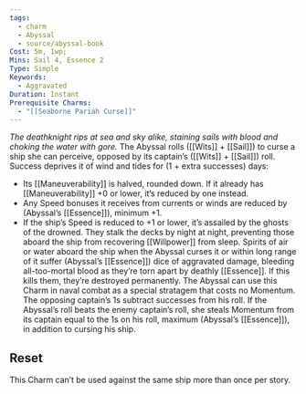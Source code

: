 ```yaml
---
tags:
  - charm
  - Abyssal
  - source/abyssal-book
Cost: 5m, 1wp; 
Mins: Sail 4, Essence 2
Type: Simple
Keywords:
  - Aggravated
Duration: Instant
Prerequisite Charms:
  - "[[Seaborne Pariah Curse]]"
---
```

*The deathknight rips at sea and sky alike, staining sails with blood and choking the water with gore.*
The Abyssal rolls ([[Wits]] + [[Sail]]) to curse a ship she can perceive, opposed by its captain’s ([[Wits]] + [[Sail]]) roll. Success deprives it of wind and tides for (1 + extra successes) days:
 - Its [[Maneuverability]] is halved, rounded down. If it already has [[Maneuverability]] +0 or lower, it’s reduced by one instead.
 - Any Speed bonuses it receives from currents or winds are reduced by (Abyssal’s [[Essence]]), minimum +1.
 - If the ship’s Speed is reduced to +1 or lower, it’s assailed by the ghosts of the drowned. They stalk the decks by night at night, preventing those aboard the ship from recovering [[Willpower]] from sleep.
Spirits of air or water aboard the ship when the Abyssal curses it or within long range of it suffer (Abyssal’s [[Essence]]) dice of aggravated damage, bleeding all-too-mortal blood as they’re torn apart by deathly [[Essence]]. If this kills them, they’re destroyed permanently.
The Abyssal can use this Charm in naval combat as a special stratagem that costs no Momentum. The opposing captain’s 1s subtract successes from his roll. If the Abyssal’s roll beats the enemy captain’s roll, she steals Momentum from its captain equal to the 1s on his roll, maximum (Abyssal’s [[Essence]]), in addition to cursing his ship.
## Reset 
This Charm can’t be used against the same ship more than once per story.